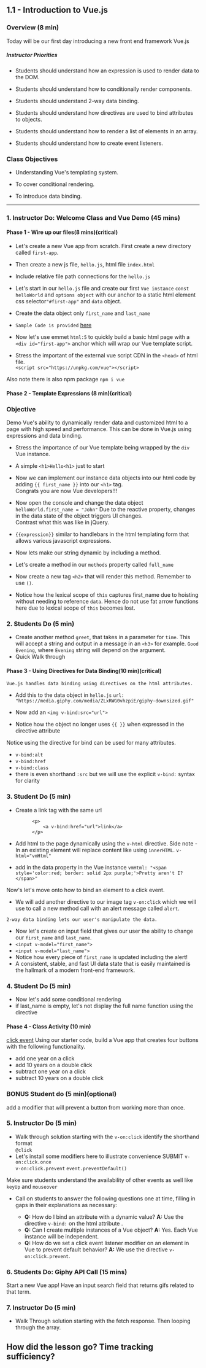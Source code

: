 ## 1.1 - Introduction to Vue.js 

### Overview (8 min)

Today will be our first day introducing a new front end framework Vue.js

<!-- Slide Show -->

<!-- `Summary: Complete activities 28-32 in Unit 19 & 1-6 in Unit 20` -->

##### Instructor Priorities

* Students should understand how an expression is used to render data to the DOM.

* Students should understand how to conditionally render components.

* Students should understand 2-way data binding.

* Students should understand how directives are used to bind attributes to objects.

* Students should understand how to render a list of elements in an array.

* Students should understand how to create event listeners.


### Class Objectives

* Understanding Vue's templating system.

* To cover conditional rendering.

* To introduce data binding.


- - -

### 1. Instructor Do: Welcome Class and Vue Demo (45 mins) 
#### Phase 1 - Wire up our files(8 mins)(critical)
* Let's create a new Vue app from scratch.  First create a new directory called `first-app`.  
* Then create a new js file, `hello.js`, html file `index.html` 

* Include relative file path connections for the `hello.js`  

* Let's start in our `hello.js` file and create our first `Vue instance` `const helloWorld` and `options object` with our anchor to a static html element css selector`"#first-app"` and `data` object.  

* Create the data object only `first_name` and `last_name`

* `Sample Code is provided` [here]("./first_app/hello.js")

* Now let's use emmet `html:5` to quickly build a basic html page with a `<div id="first-app">` anchor which will wrap our Vue template script.

* Stress the important of the external vue script CDN in the `<head>` of html file.  
`<script src="https://unpkg.com/vue"></script>`

Also note there is also npm package
`npm i vue`

#### Phase 2 - Template Expressions (8 min)(critical)
###  Objective
Demo Vue's ability to dynamically render data and customized html to a page with high speed and performance.  This can be done in Vue.js using expressions and data binding.

* Stress the importance of our Vue template being wrapped by the `div` Vue instance. <br>

* A simple `<h1>Hello<h1>` just to start

* Now we can implement our instance data objects into our html code by adding 
 `{{ first_name }}` into our `<h1>` tag.  
 Congrats you are now Vue developers!!!

* Now open the console and change the data object
`helloWorld.first_name = "John"`
Due to the reactive property, changes in the data state of the object triggers UI changes.  
Contrast what this was like in jQuery.

 * `{{expression}}` similar to handlebars in the html templating form that allows various javascript expressions.

* Now lets make our string dynamic by including a method.

* Let's create a method in our `methods` property called `full_name`

* Now create a new tag `<h2>` that will render this method.  Remember to use `()`.

* Notice how the lexical scope of `this` captures first_name due to hoisting without needing to reference `data`.  Hence do not use fat arrow functions here due to lexical scope of `this` becomes lost.

### 2. Students Do (5 min)

* Create another method `greet`, that takes in a parameter for `time`.  This will accept a string and output in a message in an `<h3>` for example.
`Good Evening`, where `Evening` string will depend on the argument.
* Quick Walk through


 #### Phase 3 - Using Directives for Data Binding(10 min)(critical)
 `Vue.js handles data binding using directives on the html attributes.`

 * Add this to the data object in `hello.js`  `url: "https://media.giphy.com/media/ZLxRWG0vhzpiE/giphy-downsized.gif"`

 * Now add an `<img v-bind:src="url">`
 * Notice how the object no longer uses `{{ }}` when expressed in the directive attribute

Notice using the directive for bind can be used for many attributes. 
* `v-bind:alt`
* `v-bind:href`
* `v-bind:class`
* there is even shorthand `:src` but we will use the explicit `v-bind:` syntax for clarity

### 3. Student Do (5 min)
* Create a link tag with the same url 
            
            <p>
                <a v-bind:href="url">link</a>
            </p>
* Add html to the page dynamically using the `v-html` directive.  Side note - In an existing element will replace content like using `innerHTML`.
`v-html="vmHtml"`  
* add in the data property in the Vue instance
`vmHtml: "<span style='color:red; border: solid 2px purple;'>Pretty aren't I?</span>"`

Now's let's move onto how to bind an element to a click event.

* We will add another directive to our image tag `v-on:click` which we will use to call a new method call with an alert message called `alert`.

`2-way data binding lets our user's manipulate the data.`
* Now let's create on input field that gives our user the ability to change our `first_name` and `last_name`.  
* `<input v-model="first_name">`
* `<input v-model="last_name">`
* Notice how every piece of `first_name` is updated including the alert!
* A consistent, stable, and fast UI data state that is easily maintained is the hallmark of a modern front-end framework.

### 4. Student Do (5 min)
* Now let's add some conditional rendering
* if last_name is empty, let's not display the full name function using the directive 


#### Phase 4 - Class Activity (10 min)
[click event](./click-event)
Using our starter code, build a Vue app that creates four buttons with the following functionality.
* add one year on a click
* add 10 years on a double click
* subtract one year on a click
* subtract 10 years on a double click

### BONUS Student do (5 min)(optional)
add a modifier that will prevent a button from working more than once.

### 5. Instructor Do (5 min)
* Walk through solution starting with the             `v-on:click`  identify the shorthand format   
    `@click`
* Let's install some modifiers here to illustrate convenience
    SUBMIT
    `v-on:click.once`   
    `v-on:click.prevent`  `event.preventDefault()`

Make sure students understand the availability of other events as well like `keyUp` and `mouseover`

* Call on students to answer the following questions one at time, filling in gaps in their explanations as necessary:

  * **Q:** How do I bind an attribute with a dynamic value?
    **A:** Use the directive `v-bind:` on the html attribute .
  * **Q:** Can I create multiple instances of a Vue object?
    **A:** Yes.  Each Vue instance will be independent. 
  * **Q:** How do we set a click event listener modifier on an element in Vue to prevent default behavior?
    **A:** We use the directive `v-on:click.prevent`.

### 6. Students Do: Giphy API Call (15 mins) 
Start a new Vue app!
Have an input search field that returns gifs related to that term.

### 7. Instructor Do (5 min)
* Walk Through solution starting with the fetch response.  Then looping through the array.

## How did the lesson go?  Time tracking sufficiency?
